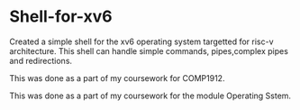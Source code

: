 # Shell-for-xv6

Created a simple shell for the xv6 operating system targetted for risc-v architecture. This shell can handle simple commands, pipes,complex pipes and redirections.


This was done as a part of my coursework for COMP1912.

This was done as a part of my coursework for the module Operating Sstem.
